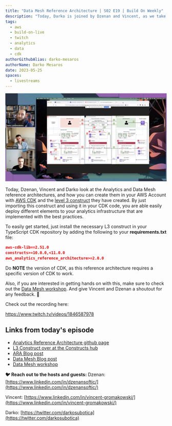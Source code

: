 ```yaml
---
title: "Data Mesh Reference Architecture | S02 E19 | Build On Weekly"
description: "Today, Darko is joined by Dzenan and Vincent, as we take a look at the Analytics and Data Mesh Reference Architectures"
tags:
  - aws
  - build-on-live
  - twitch
  - analytics
  - data
  - cdk
authorGithubAlias: darko-mesaros
authorName: Darko Mesaros
date: 2023-05-25
spaces:
  - livestreams
---
```


![Dzenan, Vincent and Darko Looking at some diagrams](./images/bows2e19.webp)

Today, Dzenan, Vincent and Darko look at the Analytics and Data Mesh reference architectures, and how you can create them in your AWS Account with [AWS CDK](https://aws.amazon.com/cdk/) and the [level 3 construct](https://constructs.dev/packages/aws-analytics-reference-architecture/) they have created. By just importing this construct and using it in your CDK code, you are able easily deploy different elements to your analytics infrastructure that are implemented with the best practices.

To easily get started, just install the necessary L3 construct in your TypeScript CDK repository by adding the following to your **requirements.txt** file:
```json
aws-cdk-lib==2.51.0
constructs>=10.0.0,<11.0.0
aws_analytics_reference_architecture>=2.0.0
```

Do **NOTE** the version of CDK, as this reference architecture requires a specific version of CDK to work.

Also, if you are interested in getting hands on with this, make sure to check out the [Data Mesh workshop](https://catalog.us-east-1.prod.workshops.aws/workshops/23e6326b-58ee-4ab0-9bc7-3c8d730eb851/en-US). And give Vincent and Dzenan a shoutout for any feedback. 👏

Check out the recording here:

https://www.twitch.tv/videos/1846587978

## Links from today's episode

- [Analytics Reference Architecture github page](https://github.com/aws-samples/aws-analytics-reference-architecture)
- [L3 Construct over at the Constructs hub](https://constructs.dev/packages/aws-analytics-reference-architecture)
- [ARA Blog post](https://aws.amazon.com/blogs/opensource/adding-cdk-constructs-to-the-aws-analytics-reference-architecture/)
- [Data Mesh Blog post](https://aws.amazon.com/blogs/big-data/use-an-event-driven-architecture-to-build-a-data-mesh-on-aws/)
- [Data Mesh workshop](https://catalog.us-east-1.prod.workshops.aws/workshops/23e6326b-58ee-4ab0-9bc7-3c8d730eb851/en-US)

**🐦 Reach out to the hosts and guests:**
Dzenan: [https://www.linkedin.com/in/dzenansoftic/](https://www.linkedin.com/in/dzenansoftic/)

Vincent: [https://www.linkedin.com/in/vincent-gromakowski/](https://www.linkedin.com/in/vincent-gromakowski/)

Darko: [https://twitter.com/darkosubotica](https://twitter.com/darkosubotica)
